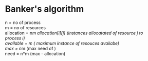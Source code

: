 # Banker's algorithm
n = no of process  
m = no of resources  
allocation = n*m    allocation[i][j] (instances allocatated of resource j to process i)  
available = m ( maximum instance of resouces availabe)  
max  = n*m (max need of )   
need = n*m  (max - allocation)  



